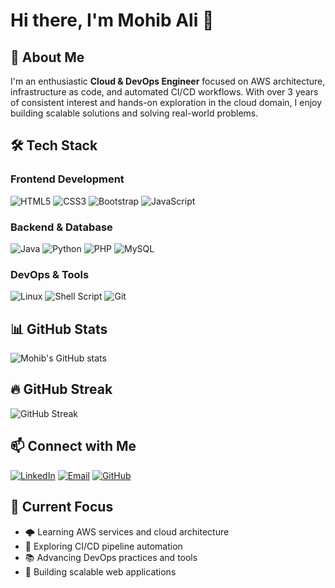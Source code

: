 # Hi there, I'm Mohib Ali 👋

## 🚀 About Me
I'm an enthusiastic **Cloud & DevOps Engineer** focused on AWS architecture, infrastructure as code, and automated CI/CD workflows. With over 3 years of consistent interest and hands-on exploration in the cloud domain, I enjoy building scalable solutions and solving real-world problems.

## 🛠️ Tech Stack

### Frontend Development
![HTML5](https://img.shields.io/badge/-HTML5-E34F26?style=flat-square&logo=html5&logoColor=white)
![CSS3](https://img.shields.io/badge/-CSS3-1572B6?style=flat-square&logo=css3)
![Bootstrap](https://img.shields.io/badge/-Bootstrap-563D7C?style=flat-square&logo=bootstrap)
![JavaScript](https://img.shields.io/badge/-JavaScript-F7DF1E?style=flat-square&logo=javascript&logoColor=black)

### Backend & Database
![Java](https://img.shields.io/badge/-Java-007396?style=flat-square&logo=java&logoColor=white)
![Python](https://img.shields.io/badge/-Python-3776AB?style=flat-square&logo=python&logoColor=white)
![PHP](https://img.shields.io/badge/-PHP-777BB4?style=flat-square&logo=php&logoColor=white)
![MySQL](https://img.shields.io/badge/-MySQL-4479A1?style=flat-square&logo=mysql&logoColor=white)

### DevOps & Tools
![Linux](https://img.shields.io/badge/-Linux-FCC624?style=flat-square&logo=linux&logoColor=black)
![Shell Script](https://img.shields.io/badge/-Shell_Script-121011?style=flat-square&logo=gnu-bash&logoColor=white)
![Git](https://img.shields.io/badge/-Git-F05032?style=flat-square&logo=git&logoColor=white)

## 📊 GitHub Stats
![Mohib's GitHub stats](https://github-readme-stats.vercel.app/api?username=mohibali03&show_icons=true&theme=radical)

## 🔥 GitHub Streak
![GitHub Streak](https://github-readme-streak-stats.herokuapp.com/?user=mohibali03&theme=radical)

## 📫 Connect with Me
[![LinkedIn](https://img.shields.io/badge/-LinkedIn-0077B5?style=flat-square&logo=linkedin&logoColor=white)](https://linkedin.com/in/mohibali03)
[![Email](https://img.shields.io/badge/-Email-D14836?style=flat-square&logo=gmail&logoColor=white)](mailto:mohibsolanki@gmail.com)
[![GitHub](https://img.shields.io/badge/-GitHub-181717?style=flat-square&logo=github)](https://github.com/mohib03)

## 🎯 Current Focus
- 🌩️ Learning AWS services and cloud architecture
- 🔄 Exploring CI/CD pipeline automation
- 📚 Advancing DevOps practices and tools
- 🚀 Building scalable web applications

